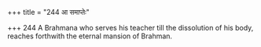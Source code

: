 +++
title = "244 आ समाप्तेः"

+++
244	A Brahmana who serves his teacher till the dissolution of his body, reaches forthwith the eternal mansion of Brahman.